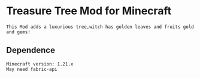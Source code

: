 # Treasure Tree Mod for Minecraft 
    This Mod adds a luxurious tree,witch has golden leaves and fruits gold and gems!  
      
## Dependence
	Minecraft version: 1.21.x 
	May need fabric-api
